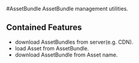 #AssetBundle
AssetBundle management utilities.


## Contained Features
* download AssetBundles from server(e.g. CDN).
* load Asset from AssetBundle.
* download AssetBundle from Asset name.
